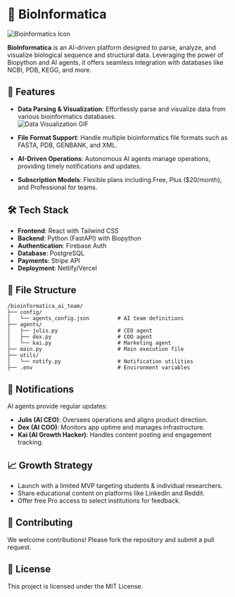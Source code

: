
# 🧬 BioInformatica

![Bioinformatics Icon](https://www.flaticon.com/svg/static/icons/svg/2917/2917995.svg)

**BioInformatica** is an AI-driven platform designed to parse, analyze, and visualize biological sequence and structural data. Leveraging the power of Biopython and AI agents, it offers seamless integration with databases like NCBI, PDB, KEGG, and more.

## 🚀 Features

- **Data Parsing & Visualization**: Effortlessly parse and visualize data from various bioinformatics databases.  
  ![Data Visualization GIF](https://media.giphy.com/media/3o7abKhOpu0NwenH3O/giphy.gif)

- **File Format Support**: Handle multiple bioinformatics file formats such as FASTA, PDB, GENBANK, and XML.

- **AI-Driven Operations**: Autonomous AI agents manage operations, providing timely notifications and updates.

- **Subscription Models**: Flexible plans including Free, Plus ($20/month), and Professional for teams.

## 🛠️ Tech Stack

- **Frontend**: React with Tailwind CSS  
- **Backend**: Python (FastAPI) with Biopython  
- **Authentication**: Firebase Auth  
- **Database**: PostgreSQL  
- **Payments**: Stripe API  
- **Deployment**: Netlify/Vercel

## 📄 File Structure

```
/bioinformatica_ai_team/
├── config/
│   └── agents_config.json         # AI team definitions
├── agents/
│   ├── julis.py                   # CEO agent
│   ├── dex.py                     # COO agent
│   └── kai.py                     # Marketing agent
├── main.py                        # Main execution file
├── utils/
│   └── notify.py                  # Notification utilities
├── .env                           # Environment variables
```

## 🔔 Notifications

AI agents provide regular updates:

- **Julis (AI CEO)**: Oversees operations and aligns product direction.  
- **Dex (AI COO)**: Monitors app uptime and manages infrastructure.  
- **Kai (AI Growth Hacker)**: Handles content posting and engagement tracking.

## 📈 Growth Strategy

- Launch with a limited MVP targeting students & individual researchers.  
- Share educational content on platforms like LinkedIn and Reddit.  
- Offer free Pro access to select institutions for feedback.

## 🤝 Contributing

We welcome contributions! Please fork the repository and submit a pull request.

## 📄 License

This project is licensed under the MIT License.
